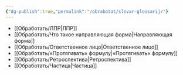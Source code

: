 ```yaml
---
{"dg-publish":true,"permalink":"/obrabotat/slovar-glossarij/"}
---
```



- [[Обработать/ЛПР\|ЛПР]]
- [[Обработать/Что такое направляющая форма\|Направляющая форма]]
- [[Обработать/Ответственное лицо\|Ответственное лицо]]
- [[Обработать/«Протягивать» формулу\|«Протягивать» формулу]]
- [[Обработать/Ретроспектива\|Ретроспектива]]
- [[Обработать/Частица\|Частица]]